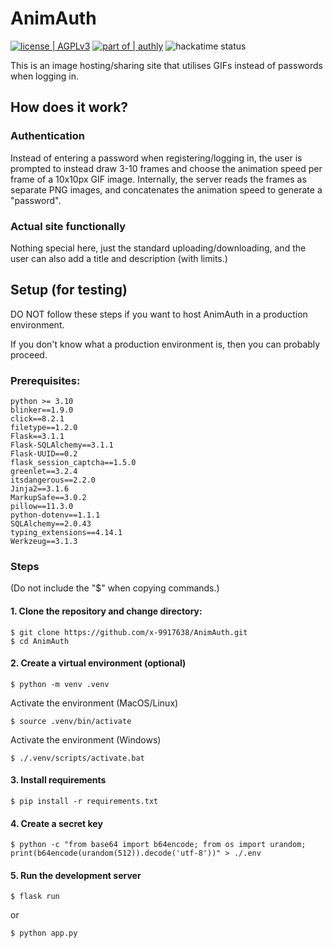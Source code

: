 # AnimAuth
[![license | AGPLv3](https://img.shields.io/badge/license-AGPLv3-blue)](https://www.gnu.org/licenses/agpl-3.0.html)
[![part of | authly](https://img.shields.io/badge/part_of-authly-%23f1c40f)](https://authly.hackclub.com)
![hackatime status](https://hackatime-badge.hackclub.com/U091HKKKJRH/AuthlyProject)

This is an image hosting/sharing site that utilises GIFs 
instead of passwords when logging in.

## How does it work?
### Authentication
Instead of entering a password when registering/logging in,
the user is prompted to instead draw 3-10 frames and choose
the animation speed per frame of a 10x10px GIF image. 
Internally, the server reads the frames as separate PNG images, 
and concatenates the animation speed to generate a "password".

### Actual site functionally
Nothing special here, just the standard uploading/downloading,
and the user can also add a title and description
(with limits.)

## Setup (for testing)
DO NOT follow these steps if you want to host 
AnimAuth in a production environment.

If you don't know what a production environment is, then 
you can probably proceed.
### Prerequisites:
```
python >= 3.10
blinker==1.9.0
click==8.2.1
filetype==1.2.0
Flask==3.1.1
Flask-SQLAlchemy==3.1.1
Flask-UUID==0.2
flask_session_captcha==1.5.0
greenlet==3.2.4
itsdangerous==2.2.0
Jinja2==3.1.6
MarkupSafe==3.0.2
pillow==11.3.0
python-dotenv==1.1.1
SQLAlchemy==2.0.43
typing_extensions==4.14.1
Werkzeug==3.1.3
```
### Steps
(Do not include the "$" when copying commands.)
#### 1. Clone the repository and change directory:
```shell
$ git clone https://github.com/x-9917638/AnimAuth.git
$ cd AnimAuth
```
#### 2. Create a virtual environment (optional)
```shell
$ python -m venv .venv
```
Activate the environment (MacOS/Linux)
```shell
$ source .venv/bin/activate
```
Activate the environment (Windows)
```shell
$ ./.venv/scripts/activate.bat
```
#### 3. Install requirements
```shell
$ pip install -r requirements.txt
```
#### 4. Create a secret key
```shell
$ python -c "from base64 import b64encode; from os import urandom; print(b64encode(urandom(512)).decode('utf-8'))" > ./.env
```
#### 5. Run the development server
```shell
$ flask run 
```
or 
```shell
$ python app.py
```
